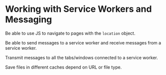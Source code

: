 # Working with Service Workers and Messaging

Be able to use JS to navigate to pages with the `location` object.

Be able to send messages to a service worker and receive messages from a service worker.

Transmit messages to all the tabs/windows connected to a service worker.

Save files in different caches depend on URL or file type.
